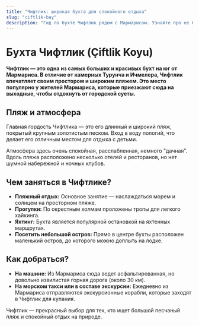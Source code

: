 ```yaml
---
title: "Чифтлик: широкая бухта для спокойного отдыха"
slug: "ciftlik-bay"
description: "Гид по бухте Чифтлик рядом с Мармарисом. Узнайте про ее большой песчаный пляж, куда любят приезжать местные, и почему это отличное место для тихого семейного отдыха."
---
```


# Бухта Чифтлик (Çiftlik Koyu)

**Чифтлик — это одна из самых больших и красивых бухт на юг от Мармариса. В отличие от камерных Турунча и Ичмелера, Чифтлик впечатляет своим простором и широким пляжем. Это место популярно у жителей Мармариса, которые приезжают сюда на выходные, чтобы отдохнуть от городской суеты.**

## Пляж и атмосфера

Главная гордость Чифтлика — это его длинный и широкий пляж, покрытый крупным золотистым песком. Вход в воду пологий, что делает его отличным местом для отдыха с детьми.

Атмосфера здесь очень спокойная, расслабленная, немного "дачная". Вдоль пляжа расположено несколько отелей и ресторанов, но нет шумной набережной и ночных клубов.

## Чем заняться в Чифтлике?

-   **Пляжный отдых:** Основное занятие — наслаждаться морем и солнцем на просторном пляже.
-   **Прогулки:** По окрестным холмам проложены тропы для легкого хайкинга.
-   **Яхтинг:** Бухта является популярной остановкой на яхтенных маршрутах.
-   **Посетить небольшой остров:** Прямо в центре бухты расположен маленький остров, до которого можно доплыть на лодке.

## Как добраться?

-   **На машине:** Из Мармариса сюда ведет асфальтированная, но довольно извилистая горная дорога (около 30 км).
-   **На морском такси или в составе экскурсии:** Ежедневно из Мармариса отправляются экскурсионные корабли, которые заходят в Чифтлик для купания.

Чифтлик — прекрасный выбор для тех, кто ищет большой песчаный пляж и спокойный отдых на природе. 